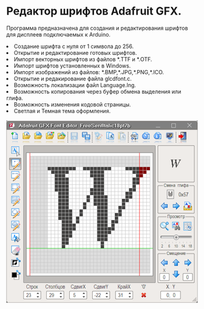 # Редактор шрифтов Adafruit GFX.
Программа предназначена для создания и редактирования шрифтов<br>для дисплеев подключаемых к Arduino.
<li> Создание шрифта с нуля от 1 символа до 256.</li>
<li> Открытие и редактирование готовых шрифтов.</li>
<li> Импорт векторных шрифтов из файлов *.TTF и *.OTF.</li>
<li> Импорт шрифтов установленных в Windows.</li>
<li> Импорт изображений из файлов: *.BMP,*.JPG,*.PNG,*.ICO.</li>
<li> Открытие и редакирование файла glcdfont.c.</li>
<li> Возможность локализации файл Language.lng.</li>
<li> Возможность копирования через буфер обмена выделения или глифа.</li>
<li> Возможность изменения кодовой страницы.</li>
<li> Светлая и Темная тема оформления.</li>
<br><IMG src="screenshot.png">
